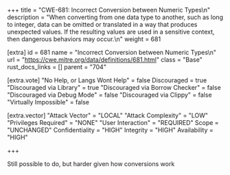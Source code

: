 +++
title = "CWE-681: Incorrect Conversion between Numeric Types\n"
description = "When converting from one data type to another, such as long to integer, data can be omitted or translated in a way that produces unexpected values. If the resulting values are used in a sensitive context, then dangerous behaviors may occur.\n"
weight = 681

[extra]
id = 681
name = "Incorrect Conversion between Numeric Types\n"
url = "https://cwe.mitre.org/data/definitions/681.html"
class = "Base"
rust_docs_links = []
parent = "704"

[extra.vote]
"No Help, or Langs Wont Help" = false
Discouraged = true
"Discouraged via Library" = true
"Discouraged via Borrow Checker" = false
"Discouraged via Debug Mode" = false
"Discouraged via Clippy" = false
"Virtually Impossible" = false

[extra.vector]
"Attack Vector" = "LOCAL"
"Attack Complexity" = "LOW"
"Privileges Required" = "NONE"
"User Interaction" = "REQUIRED"
Scope = "UNCHANGED"
Confidentiality = "HIGH"
Integrity = "HIGH"
Availability = "HIGH"

+++

Still possible to do, but harder given how conversions work